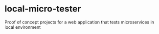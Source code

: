 # local-micro-tester
Proof of concept projects for a web application that tests microservices in local environment
